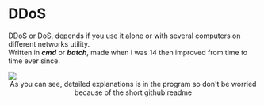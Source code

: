# DDoS

DDoS or DoS, depends if you use it alone or with several computers on different networks utility.<br>
Written in ***cmd*** or ***batch***, made when i was 14 then improved from time to time ever since.

<img src="https://i.ibb.co/ZMp5Vqp/Ska-rmavbild-2020-01-23-kl-20-49-56.png">

<center>As you can see, detailed explanations is in the program so don't be worried because of the short github readme</center>
